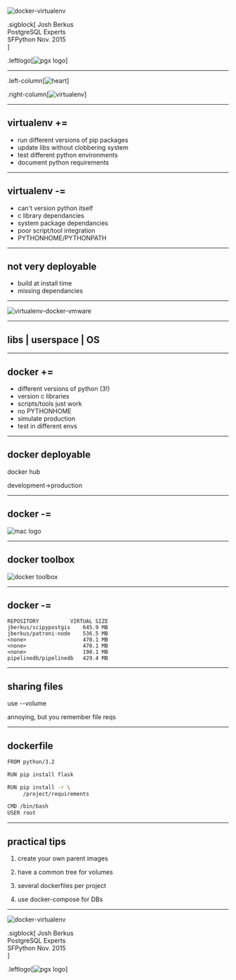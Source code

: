 
![docker-virtualenv](d_gt_ve.png)

.sigblock[
Josh Berkus<br />
PostgreSQL Experts<br />
SFPython Nov. 2015<br />
]

.leftlogo[![pgx logo](pgx_dingbat.png)]

---

.left-column[![heart](Heart2.png)]

.right-column[![virtualenv](virtualenv.png)]

---

## virtualenv +=

* run different versions of pip packages
* update libs without clobbering system
* test different python environments
* document python requirements

---

## virtualenv -=

* can't version python itself
* c library dependancies
* system package dependancies
* poor script/tool integration
* PYTHONHOME/PYTHONPATH

---

## not very deployable

* build at install time
* missing dependancies

---

![virtualenv-docker-vmware](ve_d_vm.png)

---

## libs | userspace | OS

---

## docker +=

* different versions of python (3!)
* version c libraries
* scripts/tools just work
* no PYTHONHOME
* simulate production
* test in different envs

---

## docker deployable

docker hub

development->production

---

## docker -=

![mac logo](ios_download.png)

---

## docker toolbox

![docker toolbox](tbox.jpg)

---

## docker -=

```
REPOSITORY          VIRTUAL SIZE
jberkus/scipypostgis    645.9 MB
jberkus/patroni-node    536.5 MB
<none>                  470.1 MB
<none>                  470.1 MB
<none>                  190.1 MB
pipelinedb/pipelinedb   429.4 MB
```

---

## sharing files

use --volume

annoying, but
you remember file reqs

---

## dockerfile

```bash
FROM python/3.2

RUN pip install flask

RUN pip install -r \
     /project/requirements

CMD /bin/bash
USER root
```

---

## practical tips

1. create your own parent images

2. have a common tree for volumes

3. several dockerfiles per project

4. use docker-compose for DBs

---

![docker-virtualenv](d_gt_ve.png)

.sigblock[
Josh Berkus<br />
PostgreSQL Experts<br />
SFPython Nov. 2015<br />
]

.leftlogo[![pgx logo](pgx_dingbat.png)]







